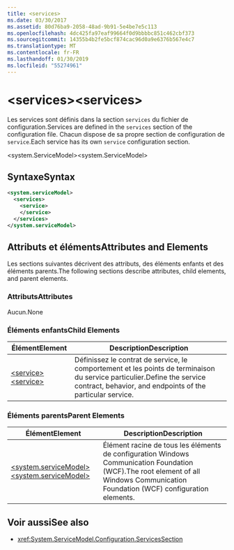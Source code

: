```yaml
---
title: <services>
ms.date: 03/30/2017
ms.assetid: 80d76ba9-2058-48ad-9b91-5e4be7e5c113
ms.openlocfilehash: 4dc425fa97eaf99664f0d9bbbbc851c462cbf373
ms.sourcegitcommit: 14355b4b2fe5bcf874cac96d0a9e6376b567e4c7
ms.translationtype: MT
ms.contentlocale: fr-FR
ms.lasthandoff: 01/30/2019
ms.locfileid: "55274961"
---
```

# <a name="services"></a><span data-ttu-id="09388-101">\<services></span><span class="sxs-lookup"><span data-stu-id="09388-101">\<services></span></span>
<span data-ttu-id="09388-102">Les services sont définis dans la section `services` du fichier de configuration.</span><span class="sxs-lookup"><span data-stu-id="09388-102">Services are defined in the `services` section of the configuration file.</span></span> <span data-ttu-id="09388-103">Chacun dispose de sa propre section de configuration de `service`.</span><span class="sxs-lookup"><span data-stu-id="09388-103">Each service has its own `service` configuration section.</span></span>  
  
 <span data-ttu-id="09388-104">\<system.ServiceModel></span><span class="sxs-lookup"><span data-stu-id="09388-104">\<system.ServiceModel></span></span>  
  
## <a name="syntax"></a><span data-ttu-id="09388-105">Syntaxe</span><span class="sxs-lookup"><span data-stu-id="09388-105">Syntax</span></span>  
  
```xml  
<system.serviceModel>
  <services>
    <service>
    </service>
  </services>
</system.serviceModel>
```  
  
## <a name="attributes-and-elements"></a><span data-ttu-id="09388-106">Attributs et éléments</span><span class="sxs-lookup"><span data-stu-id="09388-106">Attributes and Elements</span></span>  
 <span data-ttu-id="09388-107">Les sections suivantes décrivent des attributs, des éléments enfants et des éléments parents.</span><span class="sxs-lookup"><span data-stu-id="09388-107">The following sections describe attributes, child elements, and parent elements.</span></span>  
  
### <a name="attributes"></a><span data-ttu-id="09388-108">Attributs</span><span class="sxs-lookup"><span data-stu-id="09388-108">Attributes</span></span>  
 <span data-ttu-id="09388-109">Aucun.</span><span class="sxs-lookup"><span data-stu-id="09388-109">None</span></span>  
  
### <a name="child-elements"></a><span data-ttu-id="09388-110">Éléments enfants</span><span class="sxs-lookup"><span data-stu-id="09388-110">Child Elements</span></span>  
  
|<span data-ttu-id="09388-111">Élément</span><span class="sxs-lookup"><span data-stu-id="09388-111">Element</span></span>|<span data-ttu-id="09388-112">Description</span><span class="sxs-lookup"><span data-stu-id="09388-112">Description</span></span>|  
|-------------|-----------------|  
|[<span data-ttu-id="09388-113">\<service></span><span class="sxs-lookup"><span data-stu-id="09388-113">\<service></span></span>](../../../../../docs/framework/configure-apps/file-schema/wcf/service.md)|<span data-ttu-id="09388-114">Définissez le contrat de service, le comportement et les points de terminaison du service particulier.</span><span class="sxs-lookup"><span data-stu-id="09388-114">Define the service contract, behavior, and endpoints of the particular service.</span></span>|  
  
### <a name="parent-elements"></a><span data-ttu-id="09388-115">Éléments parents</span><span class="sxs-lookup"><span data-stu-id="09388-115">Parent Elements</span></span>  
  
|<span data-ttu-id="09388-116">Élément</span><span class="sxs-lookup"><span data-stu-id="09388-116">Element</span></span>|<span data-ttu-id="09388-117">Description</span><span class="sxs-lookup"><span data-stu-id="09388-117">Description</span></span>|  
|-------------|-----------------|  
|[<span data-ttu-id="09388-118">\<system.serviceModel></span><span class="sxs-lookup"><span data-stu-id="09388-118">\<system.serviceModel></span></span>](../../../../../docs/framework/configure-apps/file-schema/wcf/system-servicemodel.md)|<span data-ttu-id="09388-119">Élément racine de tous les éléments de configuration Windows Communication Foundation (WCF).</span><span class="sxs-lookup"><span data-stu-id="09388-119">The root element of all Windows Communication Foundation (WCF) configuration elements.</span></span>|  
  
## <a name="see-also"></a><span data-ttu-id="09388-120">Voir aussi</span><span class="sxs-lookup"><span data-stu-id="09388-120">See also</span></span>
- <xref:System.ServiceModel.Configuration.ServicesSection>
